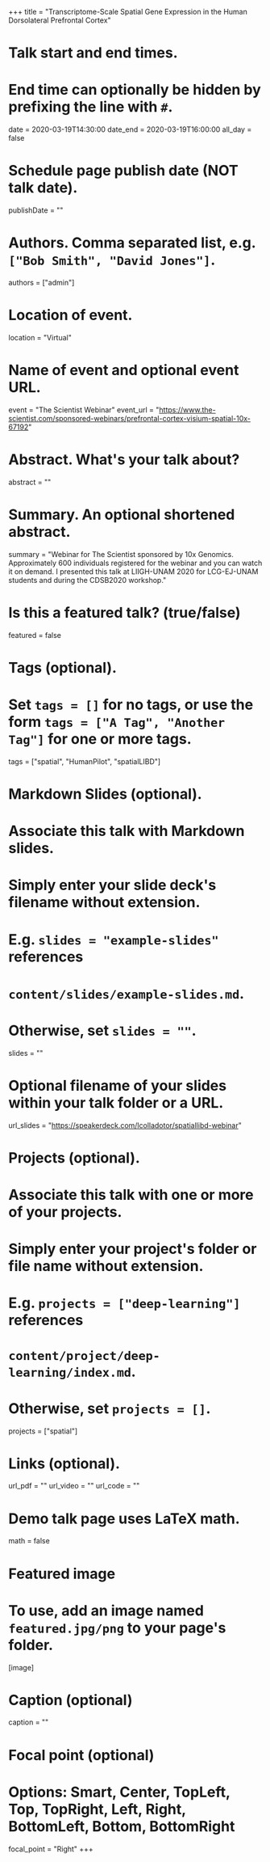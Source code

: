 +++
title = "Transcriptome-Scale Spatial Gene Expression in the Human Dorsolateral Prefrontal Cortex"

# Talk start and end times.
#   End time can optionally be hidden by prefixing the line with `#`.
date = 2020-03-19T14:30:00
date_end = 2020-03-19T16:00:00
all_day = false

# Schedule page publish date (NOT talk date).
publishDate = ""

# Authors. Comma separated list, e.g. `["Bob Smith", "David Jones"]`.
authors = ["admin"]

# Location of event.
location = "Virtual"

# Name of event and optional event URL.
event = "The Scientist Webinar"
event_url = "https://www.the-scientist.com/sponsored-webinars/prefrontal-cortex-visium-spatial-10x-67192"

# Abstract. What's your talk about?
abstract = ""

# Summary. An optional shortened abstract.
summary = "Webinar for The Scientist sponsored by 10x Genomics. Approximately 600 individuals registered for the webinar and you can watch it on demand. I presented this talk at LIIGH-UNAM 2020 for LCG-EJ-UNAM students and during the CDSB2020 workshop."

# Is this a featured talk? (true/false)
featured = false

# Tags (optional).
#   Set `tags = []` for no tags, or use the form `tags = ["A Tag", "Another Tag"]` for one or more tags.
tags = ["spatial", "HumanPilot", "spatialLIBD"]

# Markdown Slides (optional).
#   Associate this talk with Markdown slides.
#   Simply enter your slide deck's filename without extension.
#   E.g. `slides = "example-slides"` references 
#   `content/slides/example-slides.md`.
#   Otherwise, set `slides = ""`.
slides = ""

# Optional filename of your slides within your talk folder or a URL.
url_slides = "https://speakerdeck.com/lcolladotor/spatiallibd-webinar"

# Projects (optional).
#   Associate this talk with one or more of your projects.
#   Simply enter your project's folder or file name without extension.
#   E.g. `projects = ["deep-learning"]` references 
#   `content/project/deep-learning/index.md`.
#   Otherwise, set `projects = []`.
projects = ["spatial"]

# Links (optional).
url_pdf = ""
url_video = ""
url_code = ""

# Demo talk page uses LaTeX math.
math = false

# Featured image
# To use, add an image named `featured.jpg/png` to your page's folder. 
[image]
  # Caption (optional)
  caption = ""

  # Focal point (optional)
  # Options: Smart, Center, TopLeft, Top, TopRight, Left, Right, BottomLeft, Bottom, BottomRight
  focal_point = "Right"
+++

<script async class="speakerdeck-embed" data-id="eeea5f07627b469cb2adeaf9872b5558" data-ratio="1.33333333333333" src="//speakerdeck.com/assets/embed.js"></script>



